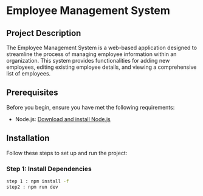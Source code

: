 # Employee Management System

## Project Description

The Employee Management System is a web-based application designed to streamline the process of managing employee information within an organization. This system provides functionalities for adding new employees, editing existing employee details, and viewing a comprehensive list of employees.

## Prerequisites

Before you begin, ensure you have met the following requirements:

- Node.js: [Download and install Node.js](https://nodejs.org/)

## Installation

Follow these steps to set up and run the project:

### Step 1: Install Dependencies

```bash
step 1 : npm install -f
step2 : npm run dev

